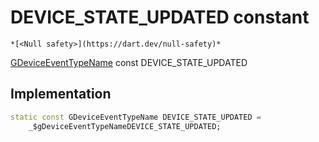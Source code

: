 


# DEVICE_STATE_UPDATED constant




    *[<Null safety>](https://dart.dev/null-safety)*


[GDeviceEventTypeName](../../third_party_yonomi_graphql_schema_schema.docs.schema.gql/GDeviceEventTypeName-class.md) const DEVICE_STATE_UPDATED
  







## Implementation

```dart
static const GDeviceEventTypeName DEVICE_STATE_UPDATED =
    _$gDeviceEventTypeNameDEVICE_STATE_UPDATED;


```








